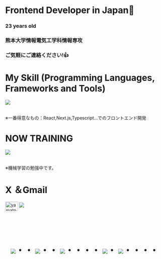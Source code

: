 # Frontend Developer in Japan👋
### 23 years old 
### 熊本大学情報電気工学科情報専攻
### ご気軽にご連絡ください!👍


# My Skill (Programming Languages, Frameworks and Tools)

<img src="https://skillicons.dev/icons?i=html,css,js,typescript,python,react,next,prisma,postgresql,github,vscode,azure" /> <br /><br />

  ※一番得意なもの：React,Next.js,Typescript...でのフロントエンド開発
  
# NOW TRAINING

<img src="https://skillicons.dev/icons?i=pytorch" /> <br /><br />
 
  ※機械学習の勉強中です。

<!-- --------------------------------- :) ---------------------------------- -->

# X ＆Gmail

<p align="left">
<a href="https://twitter.com/yamato_fuku" target="blank"><img align="center" src="https://raw.githubusercontent.com/rahuldkjain/github-profile-readme-generator/master/src/images/icons/Social/twitter.svg" alt="yamato_fuku" height="30" width="40" /></a>
<a href="yfukutsuka119221@gmail.com"><img src="https://img.shields.io/badge/Gmail-d14836?style=flat-square&logo=Gmail&logoColor=white&link=[yfukutsuka119221@gmail.com]"/></a>
</p>

<br><br><br>

<div align="center">
    <h1>
        <img src="https://user-images.githubusercontent.com/44926913/175852850-3fb6c715-1856-41ff-8c1f-94ce3b03b458.gif">・・
        <img src="https://user-images.githubusercontent.com/44926913/175853109-f8850656-6704-4a8a-bee6-9aca154d929b.gif">・・
        <img src="https://user-images.githubusercontent.com/44926913/175853154-5449d974-975e-44a6-ab84-a86031265e40.gif">・・・・
        <img src="https://user-images.githubusercontent.com/44926913/175853109-f8850656-6704-4a8a-bee6-9aca154d929b.gif">・
        <img src="https://user-images.githubusercontent.com/44926913/175853154-5449d974-975e-44a6-ab84-a86031265e40.gif">・・・・
    </h1>
  </div>
<br><br><br>
